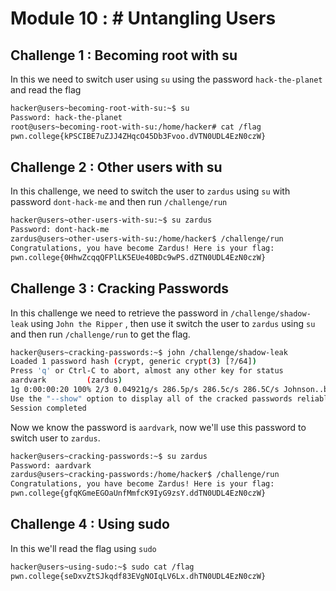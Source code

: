 # Module 10 : # Untangling Users
## Challenge 1 : Becoming root with su
In this we need to switch user using `su` using the password `hack-the-planet` and read the flag
```bash
hacker@users~becoming-root-with-su:~$ su
Password: hack-the-planet
root@users~becoming-root-with-su:/home/hacker# cat /flag
pwn.college{kPSCIBE7uZJJ4ZHqcO45Db3Fvoo.dVTN0UDL4EzN0czW}
```
## Challenge 2 : Other users with su
In this challenge, we need to switch the user to `zardus` using `su` with password `dont-hack-me` and then run `/challenge/run`
```bash
hacker@users~other-users-with-su:~$ su zardus
Password: dont-hack-me
zardus@users~other-users-with-su:/home/hacker$ /challenge/run
Congratulations, you have become Zardus! Here is your flag:
pwn.college{0HhwZcqqQFPlLK5EUe40BDc9wPS.dZTN0UDL4EzN0czW}
```
## Challenge 3 : Cracking Passwords
In this challenge we need to retrieve the password in `/challenge/shadow-leak` using `John the Ripper` , then use it switch the user to `zardus` using `su` and then run `/challenge/run` to get the flag.
```bash
hacker@users~cracking-passwords:~$ john /challenge/shadow-leak
Loaded 1 password hash (crypt, generic crypt(3) [?/64])
Press 'q' or Ctrl-C to abort, almost any other key for status
aardvark         (zardus)
1g 0:00:00:20 100% 2/3 0.04921g/s 286.5p/s 286.5c/s 286.5C/s Johnson..buzz
Use the "--show" option to display all of the cracked passwords reliably
Session completed
``` 
Now we know the password is `aardvark`, now we'll use this password to switch user to `zardus`.
```bash
hacker@users~cracking-passwords:~$ su zardus
Password: aardvark
zardus@users~cracking-passwords:/home/hacker$ /challenge/run
Congratulations, you have become Zardus! Here is your flag:
pwn.college{gfqKGmeEGOaUnfMmfcK9IyG9zsY.ddTN0UDL4EzN0czW}
```
## Challenge 4 : Using sudo
In this we'll read the flag using `sudo`
```bash
hacker@users~using-sudo:~$ sudo cat /flag
pwn.college{seDxvZtSJkqdf83EVgNOIqLV6Lx.dhTN0UDL4EzN0czW}
```

